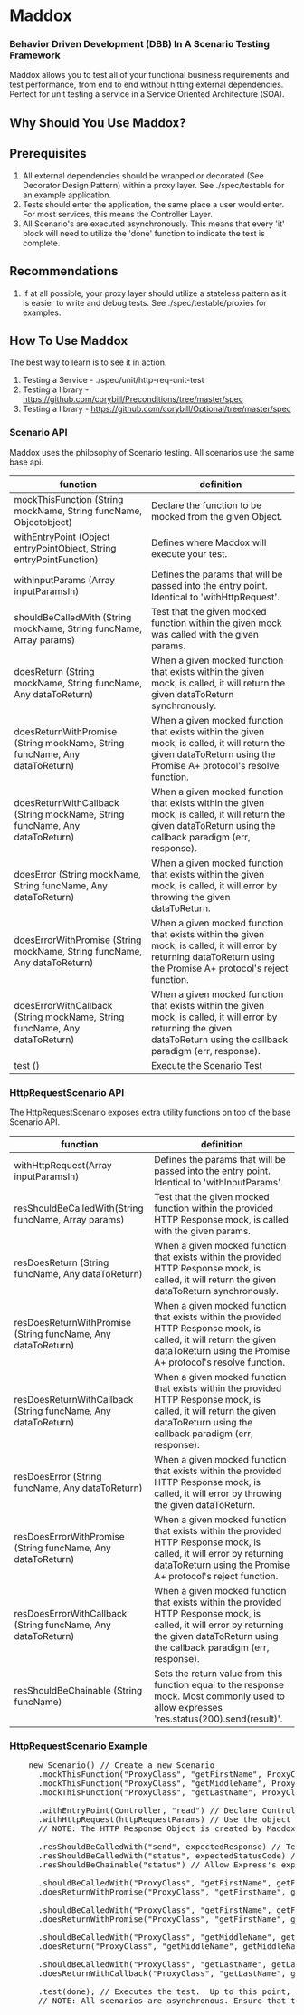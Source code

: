 # Maddox
### Behavior Driven Development (DBB) In A Scenario Testing Framework
Maddox allows you to test all of your functional business requirements and test performance, from end to end without hitting external dependencies.  Perfect for unit testing a service in a Service Oriented Architecture (SOA).

## Why Should You Use Maddox?

## Prerequisites
1. All external dependencies should be wrapped or decorated (See Decorator Design Pattern) within a proxy layer.  See ./spec/testable for an example application.
2. Tests should enter the application, the same place a user would enter.  For most services, this means the Controller Layer.
3. All Scenario's are executed asynchronously.  This means that every 'it' block will need to utilize the 'done' function to indicate the test is complete.

## Recommendations
1. If at all possible, your proxy layer should utilize a stateless pattern as it is easier to write and debug tests.  See ./spec/testable/proxies for examples.

## How To Use Maddox
The best way to learn is to see it in action.

1. Testing a Service - ./spec/unit/http-req-unit-test
2. Testing a library - https://github.com/corybill/Preconditions/tree/master/spec
3. Testing a library - https://github.com/corybill/Optional/tree/master/spec

### Scenario API
Maddox uses the philosophy of Scenario testing.  All scenarios use the same base api.

| function                                                                    | definition                                                                                                                                                                | 
|-----------------------------------------------------------------------------|---------------------------------------------------------------------------------------------------------------------------------------------------------------------------| 
| mockThisFunction (String mockName, String funcName, Objectobject)           | Declare the function to be mocked from the given Object.                                                                                                                  | 
| withEntryPoint (Object entryPointObject, String entryPointFunction)         | Defines where Maddox will execute your test.                                                                                                                              | 
| withInputParams (Array inputParamsIn)                                       | Defines the params that will be passed into the entry point. Identical to 'withHttpRequest'.                                                                              | 
| shouldBeCalledWith (String mockName, String funcName, Array params)         | Test that the given mocked function within the given mock was called with the given params.                                                                               | 
| doesReturn (String mockName, String funcName, Any dataToReturn)             | When a given mocked function that exists within the given mock, is called, it will return the given dataToReturn synchronously.                                           | 
| doesReturnWithPromise (String mockName, String funcName, Any dataToReturn)  | When a given mocked function that exists within the given mock, is called, it will return the given dataToReturn using the Promise A+ protocol's resolve function.        | 
| doesReturnWithCallback (String mockName, String funcName, Any dataToReturn) | When a given mocked function that exists within the given mock, is called, it will return the given dataToReturn using the callback paradigm (err, response).             | 
| doesError (String mockName, String funcName, Any dataToReturn)              | When a given mocked function that exists within the given mock, is called, it will error by throwing the given dataToReturn.                                              | 
| doesErrorWithPromise (String mockName, String funcName, Any dataToReturn)   | When a given mocked function that exists within the given mock, is called, it will error by returning dataToReturn using the Promise A+ protocol's reject function.       | 
| doesErrorWithCallback (String mockName, String funcName, Any dataToReturn)  | When a given mocked function that exists within the given mock, is called, it will error by returning the given dataToReturn using the callback paradigm (err, response). | 
| test ()                                                                     | Execute the Scenario Test                                                                                                                                                 | 



### HttpRequestScenario API
The HttpRequestScenario exposes extra utility functions on top of the base Scenario API.

| function                                                      | definition                                                                                                                                                                                 | 
|---------------------------------------------------------------|--------------------------------------------------------------------------------------------------------------------------------------------------------------------------------------------| 
| withHttpRequest(Array inputParamsIn)                          | Defines the params that will be passed into the entry point. Identical to 'withInputParams'.                                                                                               | 
| resShouldBeCalledWith(String funcName, Array params)          | Test that the given mocked function within the provided HTTP Response mock, is called with the given params.                                                                               | 
| resDoesReturn (String funcName, Any dataToReturn)             | When a given mocked function that exists within the provided HTTP Response mock, is called, it will return the given dataToReturn synchronously.                                           | 
| resDoesReturnWithPromise (String funcName, Any dataToReturn)  | When a given mocked function that exists within the provided HTTP Response mock, is called, it will return the given dataToReturn using the Promise A+ protocol's resolve function.        | 
| resDoesReturnWithCallback (String funcName, Any dataToReturn) | When a given mocked function that exists within the provided HTTP Response mock, is called, it will return the given dataToReturn using the callback paradigm (err, response).             | 
| resDoesError (String funcName, Any dataToReturn)              | When a given mocked function that exists within the provided HTTP Response mock, is called, it will error by throwing the given dataToReturn.                                              | 
| resDoesErrorWithPromise (String funcName, Any dataToReturn)   | When a given mocked function that exists within the provided HTTP Response mock, is called, it will error by returning dataToReturn using the Promise A+ protocol's reject function.       | 
| resDoesErrorWithCallback (String funcName, Any dataToReturn)  | When a given mocked function that exists within the provided HTTP Response mock, is called, it will error by returning the given dataToReturn using the callback paradigm (err, response). |
| resShouldBeChainable (String funcName)                        | Sets the return value from this function equal to the response mock.  Most commonly used to allow expresses 'res.status(200).send(result)'.                                                |

### HttpRequestScenario Example
<pre>
    new Scenario() // Create a new Scenario
      .mockThisFunction("ProxyClass", "getFirstName", ProxyClass) // Mock ProxyClass.getFirstName
      .mockThisFunction("ProxyClass", "getMiddleName", ProxyClass) // Mock ProxyClass.getMiddleName
      .mockThisFunction("ProxyClass", "getLastName", ProxyClass) // Mock ProxyClass.getLastName

      .withEntryPoint(Controller, "read") // Declare Controller.read to be the entry point for the test
      .withHttpRequest(httpRequestParams) // Use the object 'httpRequestParams' as the input into the Controller
      // NOTE: The HTTP Response Object is created by Maddox and passed in automatically. 

      .resShouldBeCalledWith("send", expectedResponse) // Test that res.send is called with the same parameters that are defined in 'expectedResponse'
      .resShouldBeCalledWith("status", expectedStatusCode) // Test that res.status is called with the same parameters that are defined in 'expectedStatusCode'
      .resShouldBeChainable("status") // Allow Express's expected chainable call res.status().send()

      .shouldBeCalledWith("ProxyClass", "getFirstName", getFirstName1Params) // Test that the first call to ProxyClass.getFirstName is called with the same parameters that are defined in 'getFirstName1Params'
      .doesReturnWithPromise("ProxyClass", "getFirstName", getFirstName1Result) // When ProxyClass.getFirstName is called for the first time, return 'getFirstName1Result' using Promise A+ protocol

      .shouldBeCalledWith("ProxyClass", "getFirstName", getFirstName2Params) // Test that the second call to ProxyClass.getFirstName is called with the same parameters that are defined in 'getFirstName2Params'
      .doesReturnWithPromise("ProxyClass", "getFirstName", getFirstName2Result) // When ProxyClass.getFirstName is called for the second time, return 'getFirstName2Result' using Promise A+ protocol

      .shouldBeCalledWith("ProxyClass", "getMiddleName", getMiddleNameParams) // Test that the first call to ProxyClass.getMiddleName is called with the same parameters that are defined in 'getMiddleNameParams'
      .doesReturn("ProxyClass", "getMiddleName", getMiddleNameResult) // When ProxyClass.getMiddleName is called for the first time, return 'getMiddleNameResult' synchronously

      .shouldBeCalledWith("ProxyClass", "getLastName", getLastNameParams) // Test that the first call to ProxyClass.getLastName is called with the same parameters that are defined in 'getLastNameParams'
      .doesReturnWithCallback("ProxyClass", "getLastName", getLastNameResult) // When ProxyClass.getLastName is called for the first time, return 'getLastNameResult' using the callback paradigm. i.e. callback(err, result)

      .test(done); // Executes the test.  Up to this point, we have only build out the test context.  No tests are executed until the test function is called.
      // NOTE: All scenarios are asynchronous. Ensure that that 'done' function is passed in or executed by you.
</pre>